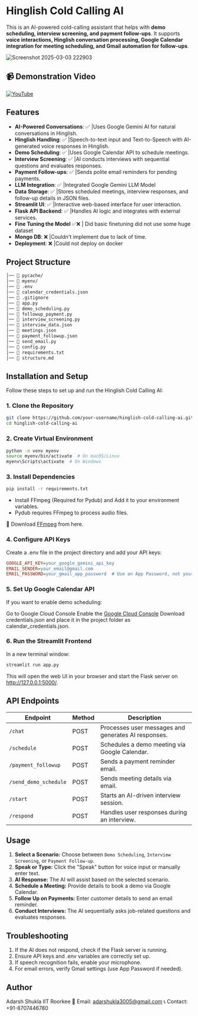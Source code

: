 # Hinglish Cold Calling AI  

This is an AI-powered cold-calling assistant that helps with **demo scheduling, interview screening, and payment follow-ups**. It supports **voice interactions, Hinglish conversation processing, Google Calendar integration for meeting scheduling, and Gmail automation for follow-ups**.  

![Screenshot 2025-03-03 222903](https://github.com/user-attachments/assets/88a054ab-6e3a-45b9-8ee2-009d5f0a743a)

## 📹 Demonstration Video

[![YouTube](https://img.shields.io/badge/Watch%20Video-FF0000?style=for-the-badge&logo=YouTube&logoColor=white)](https://drive.google.com/file/d/1Lvmbiqy4ahlq8xrdmg9bIiHJ4RaBa0xo/view?usp=sharing)  

## Features  

- **AI-Powered Conversations**: ✅  |Uses Google Gemini AI for natural conversations in Hinglish.  
- **Hinglish Handling**:        ✅  |Speech-to-text input and Text-to-Speech with AI-generated voice responses in Hinglish.  
- **Demo Scheduling**:          ✅  |Uses Google Calendar API to schedule meetings.  
- **Interview Screening**:      ✅  |AI conducts interviews with sequential questions and evaluates responses.  
- **Payment Follow-ups**:       ✅  |Sends polite email reminders for pending payments.
- **LLM Integration**:          ✅  |Integrated Google Gemini LLM Model
- **Data Storage**:             ✅  |Stores scheduled meetings, interview responses, and follow-up details in JSON files.  
- **Streamlit UI**:             ✅  |Interactive web-based interface for user interaction.  
- **Flask API Backend**:        ✅  |Handles AI logic and integrates with external services.
- **Fine Tuning the Model**    ✅❌ | Did basic finetuning did not use some huge dataset
- **Mongo DB**:                 ❌  |Couldn't implement due to lack of time.
- **Deployment**:               ❌  |Could not deploy on docker

## Project Structure  

```bash
│── 📂 pycache/  
│── 📂 myenv/  
│── 📄 .env  
│── 📄 calendar_credentials.json  
│── 📄 .gitignore  
│── 📄 app.py 
│── 📄 demo_scheduling.py
│── 📄 followup_payment.py
│── 📄 interview_screening.py 
│── 📄 interview_data.json  
│── 📄 meetings.json
│── 📄 payment_followup.json
│── 📄 send_email.py  
│── 📄 config.py
│── 📄 requirements.txt
│── 📄 structure.md
```

## Installation and Setup  

Follow these steps to set up and run the Hinglish Cold Calling AI:  

### 1. Clone the Repository  

```bash
git clone https://github.com/your-username/hinglish-cold-calling-ai.git
cd hinglish-cold-calling-ai
```

### 2. Create Virtual Environment

```bash
python -m venv myenv
source myenv/bin/activate  # On macOS/Linux
myenv\Scripts\activate  # On Windows
```

### 3. Install Dependencies
```bash
pip install -r requirements.txt
```

- Install FFmpeg (Required for Pydub) and Add it to your environment variables.
- Pydub requires FFmpeg to process audio files.

🔗 Download [FFmpeg](https://ffmpeg.org/download.html) from here.

### 4. Configure API Keys

Create a .env file in the project directory and add your API keys:

```ini
GOOGLE_API_KEY=your_google_gemini_api_key
EMAIL_SENDER=your_email@gmail.com
EMAIL_PASSWORD=your_gmail_app_password  # Use an App Password, not your main password.
```

### 5. Set Up Google Calendar API
If you want to enable demo scheduling:

Go to Google Cloud Console
Enable the [Google Cloud Console](https://console.cloud.google.com/welcome?pli=1&project=llm-langchain-449320)
Download credentials.json and place it in the project folder as calendar_credentials.json.

### 6. Run the Streamlit Frontend
In a new terminal window:

```bash
streamlit run app.py
```
This will open the web UI in your browser and start the Flask server on http://127.0.0.1:5000/.

## API Endpoints

| Endpoint               | Method | Description |
|------------------------|--------|--------------------------------------------------------------|
| `/chat`               | POST   | Processes user messages and generates AI responses. |
| `/schedule`          | POST   | Schedules a demo meeting via Google Calendar. |
| `/payment_followup`   | POST   | Sends a payment reminder email. |
| `/send_demo_schedule` | POST   | Sends meeting details via email. |
| `/start`              | POST   | Starts an AI-driven interview session. |
| `/respond`            | POST   | Handles user responses during an interview. |

##  Usage  

1. **Select a Scenario:** Choose between `Demo Scheduling`, `Interview Screening`, or `Payment Follow-up`.  
2. **Speak or Type:** Click the "Speak" button for voice input or manually enter text.  
3. **AI Response:** The AI will assist based on the selected scenario.  
4. **Schedule a Meeting:** Provide details to book a demo via Google Calendar.  
5. **Follow Up on Payments:** Enter customer details to send an email reminder.  
6. **Conduct Interviews:** The AI sequentially asks job-related questions and evaluates responses.

## Troubleshooting
1. If the AI does not respond, check if the Flask server is running.
2. Ensure API keys and .env variables are correctly set up.
3. If speech recognition fails, enable your microphone.
4. For email errors, verify Gmail settings (use App Password if needed).

## Author
Adarsh Shukla
IIT Roorkee
📧 Email: adarshukla3005@gmail.com
📞 Contact: +91-8707446780





